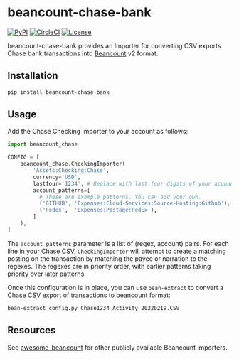 # beancount-chase-bank

[![PyPI](https://img.shields.io/pypi/v/beancount-chase-bank)](https://pypi.org/project/beancount-chase-bank/)
[![CircleCI](https://circleci.com/gh/mtlynch/beancount-chase.svg?style=svg)](https://circleci.com/gh/mtlynch/beancount-chase)
[![License](http://img.shields.io/:license-mit-blue.svg?style=flat-square)](LICENSE)

beancount-chase-bank provides an Importer for converting CSV exports Chase bank transactions into [Beancount](https://github.com/beancount/beancount) v2 format.

## Installation

```bash
pip install beancount-chase-bank
```

## Usage

Add the Chase Checking importer to your account as follows:

```python
import beancount_chase

CONFIG = [
    beancount_chase.CheckingImporter(
        'Assets:Checking:Chase',
        currency='USD',
        lastfour='1234', # Replace with last four digits of your account
        account_patterns=[
          # These are example patterns. You can add your own.
          ('GITHUB', 'Expenses:Cloud-Services:Source-Hosting:Github'),
          ('Fedex',  'Expenses:Postage:FedEx'),
        ]
    ),
]
```

The `account_patterns` parameter is a list of (regex, account) pairs. For each line in your Chase CSV, `CheckingImporter` will attempt to create a matching posting on the transaction by matching the payee or narration to the regexes. The regexes are in priority order, with earlier patterns taking priority over later patterns.

Once this configuration is in place, you can use `bean-extract` to convert a Chase CSV export of transactions to beancount format:

```bash
bean-extract config.py Chase1234_Activity_20220219.CSV
```

## Resources

See [awesome-beancount](https://awesome-beancount.com/) for other publicly available Beancount importers.
